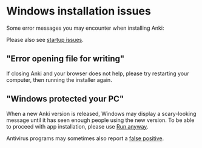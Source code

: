 # Windows installation issues

Some error messages you may encounter when installing Anki:

<!-- toc -->

Please also see [startup issues](./startup-issues.md).

## "Error opening file for writing"

If closing Anki and your browser does not help, please try restarting your
computer, then running the installer again.

## "Windows protected your PC"

When a new Anki version is released, Windows may display a scary-looking message
until it has seen enough people using the new version. To be able to proceed
with app installation, please use [Run
anyway](https://www.tekrevue.com/tip/windows-protected-your-pc-disable-smartscreen/).

Antivirus programs may sometimes also report a [false
positive](./my-antivirus-program-says-anki-is-infected.md).
